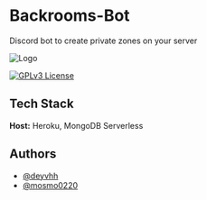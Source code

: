 # Backrooms-Bot

Discord bot to create private zones on your server

![Logo](https://github.com/deyvhh/backrooms-bot/blob/main/AsyncTask.png)

[![GPLv3 License](https://img.shields.io/badge/License-GPL%20v3-yellow.svg)](https://opensource.org/licenses/)

## Tech Stack

**Host:** Heroku, MongoDB Serverless

## Authors

- [@deyvhh](https://github.com/deyvhh)
- [@mosmo0220](https://github.com/mosmo0220)
